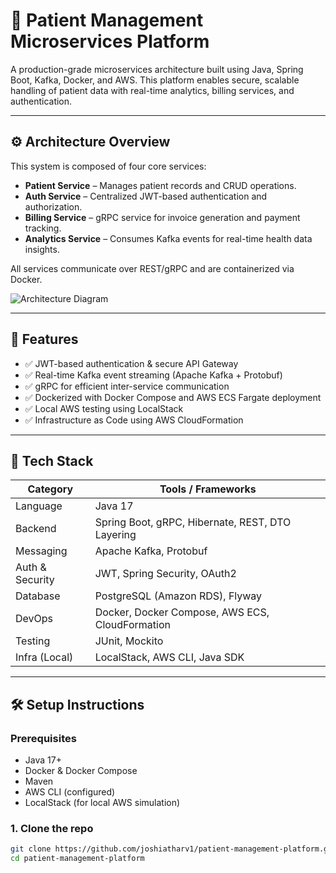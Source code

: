 # 🏥 Patient Management Microservices Platform

A production-grade microservices architecture built using Java, Spring Boot, Kafka, Docker, and AWS. This platform enables secure, scalable handling of patient data with real-time analytics, billing services, and authentication.

---

## ⚙️ Architecture Overview

This system is composed of four core services:
- **Patient Service** – Manages patient records and CRUD operations.
- **Auth Service** – Centralized JWT-based authentication and authorization.
- **Billing Service** – gRPC service for invoice generation and payment tracking.
- **Analytics Service** – Consumes Kafka events for real-time health data insights.

All services communicate over REST/gRPC and are containerized via Docker.

![Architecture Diagram](./assets/architecture.png) <!-- Optional: include your system diagram -->

---

## 🚀 Features

- ✅ JWT-based authentication & secure API Gateway
- ✅ Real-time Kafka event streaming (Apache Kafka + Protobuf)
- ✅ gRPC for efficient inter-service communication
- ✅ Dockerized with Docker Compose and AWS ECS Fargate deployment
- ✅ Local AWS testing using LocalStack
- ✅ Infrastructure as Code using AWS CloudFormation

---

## 🧰 Tech Stack

| Category      | Tools / Frameworks                                    |
|---------------|--------------------------------------------------------|
| Language      | Java 17                                                |
| Backend       | Spring Boot, gRPC, Hibernate, REST, DTO Layering       |
| Messaging     | Apache Kafka, Protobuf                                 |
| Auth & Security | JWT, Spring Security, OAuth2                         |
| Database      | PostgreSQL (Amazon RDS), Flyway                        |
| DevOps        | Docker, Docker Compose, AWS ECS, CloudFormation        |
| Testing       | JUnit, Mockito                                         |
| Infra (Local) | LocalStack, AWS CLI, Java SDK                          |

---

## 🛠️ Setup Instructions

### Prerequisites
- Java 17+
- Docker & Docker Compose
- Maven
- AWS CLI (configured)
- LocalStack (for local AWS simulation)

### 1. Clone the repo

```bash
git clone https://github.com/joshiatharv1/patient-management-platform.git
cd patient-management-platform
